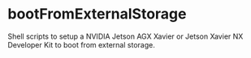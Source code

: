 # bootFromExternalStorage
Shell scripts to setup a NVIDIA Jetson AGX Xavier or Jetson Xavier NX Developer Kit to boot from external storage.
